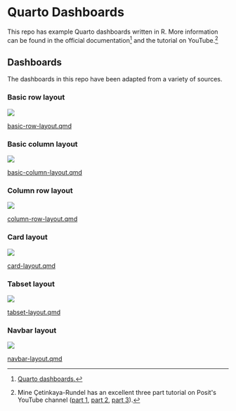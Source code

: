 # Quarto Dashboards

This repo has example Quarto dashboards written in R. More information can be found in the official documentation[^readme-1] and the tutorial on YouTube.[^readme-2]

[^readme-1]: [Quarto dashboards.](https://quarto.org/docs/dashboards/)

[^readme-2]: Mine Çetinkaya-Rundel has an excellent three part tutorial on Posit's YouTube channel ([part 1](https://youtu.be/HW7QbqI4fH0?si=WuBui8y9uRjOVQzD), [part 2](https://www.youtube.com/watch?v=KdsQgwaY950), [part 3](https://www.youtube.com/watch?v=NigWSB-jG4Y&t=112s)).

## Dashboards

The dashboards in this repo have been adapted from a variety of sources.

### Basic row layout

![](img/basic_row_layout.png)

[basic-row-layout.qmd](https://github.com/mjfrigaard/quarto-dash-r/blob/main/basic-row-layout.qmd)

### Basic column layout

![](img/basic_column_layout.png)

[basic-column-layout.qmd](https://github.com/mjfrigaard/quarto-dash-r/blob/main/basic-column-layout.qmd)

### Column row layout

![](img/column_row_layout.png)

[column-row-layout.qmd](https://github.com/mjfrigaard/quarto-dash-r/blob/main/column-row-layout.qmd)

### Card layout

![](img/card_layout.png)

[card-layout.qmd](https://github.com/mjfrigaard/quarto-dash-r/blob/main/card-layout.qmd)

### Tabset layout

![](img/tabset_layout.png)

[tabset-layout.qmd](https://github.com/mjfrigaard/quarto-dash-r/blob/main/tabset-layout.qmd)

### Navbar layout

![](img/navbar_layout.png)

[navbar-layout.qmd](https://github.com/mjfrigaard/quarto-dash-r/blob/main/navbar-layout.qmd)
